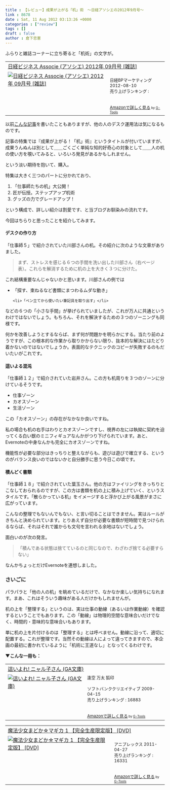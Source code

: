 ```yaml
---
title : 【レビュー】成果が上がる「机」術　〜日経アソシエの2012年9月号〜
link : 8678
date : Sat, 11 Aug 2012 03:13:26 +0000
categories : ["review"]
tags : []
draft : false
author : 倉下忠憲
---
```


ふらりと雑誌コーナーに立ち寄ると「机術」の文字が。

<table  border="0" cellpadding="5"><tr><td colspan="2"><a href="http://www.amazon.co.jp/%E6%97%A5%E7%B5%8C%E3%83%93%E3%82%B8%E3%83%8D%E3%82%B9-Associe-%E3%82%A2%E3%82%BD%E3%82%B7%E3%82%A8-2012%E5%B9%B4-09%E6%9C%88%E5%8F%B7/dp/B008PEFCBK%3FSubscriptionId%3D15SMZCTB9V8NGR2TW082%26tag%3Drashita1000-22%26linkCode%3Dxm2%26camp%3D2025%26creative%3D165953%26creativeASIN%3DB008PEFCBK" target="_blank">日経ビジネス Associe (アソシエ) 2012年 09月号 [雑誌]</a><img src="http://www.assoc-amazon.jp/e/ir?t=rashita1000-22&l=ur2&o=9" width="1" height="1" style="border: none;" alt="" /></td></tr><tr><td valign="top"><a href="http://www.amazon.co.jp/%E6%97%A5%E7%B5%8C%E3%83%93%E3%82%B8%E3%83%8D%E3%82%B9-Associe-%E3%82%A2%E3%82%BD%E3%82%B7%E3%82%A8-2012%E5%B9%B4-09%E6%9C%88%E5%8F%B7/dp/B008PEFCBK%3FSubscriptionId%3D15SMZCTB9V8NGR2TW082%26tag%3Drashita1000-22%26linkCode%3Dxm2%26camp%3D2025%26creative%3D165953%26creativeASIN%3DB008PEFCBK" target="_blank"><img src="http://ecx.images-amazon.com/images/I/51kylGc1yoL._SL160_.jpg" border="0" alt="日経ビジネス Associe (アソシエ) 2012年 09月号 [雑誌]" /></a></td><td valign="top"><font size="-1"><br />日経BPマーケティング  2012-08-10<br />売り上げランキング : <br /><br /><br /><a href="http://www.amazon.co.jp/%E6%97%A5%E7%B5%8C%E3%83%93%E3%82%B8%E3%83%8D%E3%82%B9-Associe-%E3%82%A2%E3%82%BD%E3%82%B7%E3%82%A8-2012%E5%B9%B4-09%E6%9C%88%E5%8F%B7/dp/B008PEFCBK%3FSubscriptionId%3D15SMZCTB9V8NGR2TW082%26tag%3Drashita1000-22%26linkCode%3Dxm2%26camp%3D2025%26creative%3D165953%26creativeASIN%3DB008PEFCBK" target="_blank">Amazonで詳しく見る</a></font><font size="-2"> by <a href="http://www.goodpic.com/mt/aws/index.html" >G-Tools</a></font></td></tr></table>

以前<a href="https://rashita.net/blog/?p=8330">こんな記事</a>を書いたこともありますが、他の人のデスク運用法は気になるものです。

記事の特集では『成果が上がる！「机」術』というタイトルが付いていますが、成果うんぬんは別として＿＿ごくごく単純な知的好奇心の対象として＿＿人の机の使い方を覗いてみると、いろいろ発見があるかもしれません。

という淡い期待を抱いて、購入。

特集は大きく三つのパートに分かれており、

<ol>
	<li>「仕事師たちの机」大公開！</li>
	<li>匠が伝授。ステップアップ机術</li>
	<li>グッズの力でグレードアップ！</li>
</ol>

という構成で、詳しい紹介は割愛です、と当ブログお馴染みの流れです。

今回はちらりと思ったことを紹介してみます。

<h4>デスクの作り方</h4>
「仕事師５」で紹介されていた川部さんの机。その紹介に次のような文章がありました。

<blockquote>
まず、ストレスを感じる６つの手間を洗い出した川部さん（右ページ表）。これらを解消するために机の上を大きく３つに分けた。
</blockquote>

これ結構重要なんじゃないかと思います。川部さんの例では

<ul>
	<li>「探す、束ねるなど書類にまつわるムダな動き」</li>

	<li>「ペン立てから使いたい筆記具を取り出す」</li>
</ul>



などの６つの「小さな手間」が挙げられていましたが、これが万人に共通というわけではないでしょう。もちろん、それを解決するための３つのゾーニングも同様です。

何かを改善しようとするならば、まず何が問題かを明らかにする。当たり前のようですが、この根本的な作業から取りかからない限り、抜本的な解決にはたどり着かないのではないでしょうか。表面的なテクニックのコピーが失敗するのもだいたいがこれです。

<h4>這いよる混沌</h4>
「仕事師１２」で紹介されていた岩井さん。この方も机周りを３つのゾーンに分けているそうです。

<ul>
	<li>仕事ゾーン</li>
	<li>カオスゾーン</li>
	<li>生活ゾーン</li>
</ul>

この「カオスゾーン」の存在がなかなか良いですね。

私の場合も机の右手はわりとカオスゾーンですし、視界の左には執拗に契約を迫ってくる白い獣のミニフィギュアなんかがつり下げられています。あと、Evernoteの中身なんかも完全にカオスゾーンですね。

機能性が必要な部分はきっちりと整えながらも、遊びは遊びで確立する、というのがバランス良いのではないかと自分勝手に思う今日この頃です。

<h4>積んどく書類</h4>
「仕事師１８」で紹介されていた葉玉さん。他の方はファイリングをきっちりとこなしておられるのですが、この方は書類を机の上に積み上げていく、というスタイルです。「散らかっている机」をイメージすると浮かび上がる風景がまさに広がっています。

こんなの整理でもないんでもない、と言い切ることはできません。実はルールがきちんと決められています。とりあえず自分が必要な書類が短時間で見つけられるならば、それはそれで誰からも文句を言われる余地はないでしょう。

面白いのが次の発言。

<blockquote>
「積んである状態は捨てているのと同じなので、わざわざ捨てる必要すらない」
</blockquote>

なんかちょっとだけEvernoteを連想しました。

<h3>さいごに</h3>
パラパラと「他の人の机」を眺めているだけで、なかなか楽しい気持ちになれます。まあ、これはそういう趣味がある人だけかもしれませんが。

机の上を「整理する」というのは、実は仕事の動線（あるいは作業動線）を確認するということでもあります。この「動線」は物理的空間な意味合いだけでなく、時間的・意味的な意味合いもあります。

単に机の上を片付けるのは「整理する」とは呼べません。動線に沿って、適切に配置する。これが整理です。当然その動線は人によって違ってきますので、本企画の最初に書かれているように「机術に王道なし」となってくるわけです。

<strong>▼こんな一冊も：</strong>
<table  border="0" cellpadding="5"><tr><td colspan="2"><a href="http://www.amazon.co.jp/%E9%80%99%E3%81%84%E3%82%88%E3%82%8C-%E3%83%8B%E3%83%A3%E3%83%AB%E5%AD%90%E3%81%95%E3%82%93-GA%E6%96%87%E5%BA%AB-%E9%80%A2%E7%A9%BA-%E4%B8%87%E5%A4%AA/dp/4797354143%3FSubscriptionId%3D15SMZCTB9V8NGR2TW082%26tag%3Drashita1000-22%26linkCode%3Dxm2%26camp%3D2025%26creative%3D165953%26creativeASIN%3D4797354143" target="_blank">這いよれ! ニャル子さん (GA文庫)</a><img src="http://www.assoc-amazon.jp/e/ir?t=rashita1000-22&l=ur2&o=9" width="1" height="1" style="border: none;" alt="" /></td></tr><tr><td valign="top"><a href="http://www.amazon.co.jp/%E9%80%99%E3%81%84%E3%82%88%E3%82%8C-%E3%83%8B%E3%83%A3%E3%83%AB%E5%AD%90%E3%81%95%E3%82%93-GA%E6%96%87%E5%BA%AB-%E9%80%A2%E7%A9%BA-%E4%B8%87%E5%A4%AA/dp/4797354143%3FSubscriptionId%3D15SMZCTB9V8NGR2TW082%26tag%3Drashita1000-22%26linkCode%3Dxm2%26camp%3D2025%26creative%3D165953%26creativeASIN%3D4797354143" target="_blank"><img src="http://ecx.images-amazon.com/images/I/619Sknv32UL._SL160_.jpg" border="0" alt="這いよれ! ニャル子さん (GA文庫)" /></a></td><td valign="top"><font size="-1">逢空 万太 狐印 <br /><br />ソフトバンククリエイティブ  2009-04-15<br />売り上げランキング : 16883<br /><br /><br /><a href="http://www.amazon.co.jp/%E9%80%99%E3%81%84%E3%82%88%E3%82%8C-%E3%83%8B%E3%83%A3%E3%83%AB%E5%AD%90%E3%81%95%E3%82%93-GA%E6%96%87%E5%BA%AB-%E9%80%A2%E7%A9%BA-%E4%B8%87%E5%A4%AA/dp/4797354143%3FSubscriptionId%3D15SMZCTB9V8NGR2TW082%26tag%3Drashita1000-22%26linkCode%3Dxm2%26camp%3D2025%26creative%3D165953%26creativeASIN%3D4797354143" target="_blank">Amazonで詳しく見る</a></font><font size="-2"> by <a href="http://www.goodpic.com/mt/aws/index.html" >G-Tools</a></font></td></tr></table>

<table  border="0" cellpadding="5"><tr><td colspan="2"><a href="http://www.amazon.co.jp/%E9%AD%94%E6%B3%95%E5%B0%91%E5%A5%B3%E3%81%BE%E3%81%A9%E3%81%8B%E2%98%86%E3%83%9E%E3%82%AE%E3%82%AB-1-%E3%80%90%E5%AE%8C%E5%85%A8%E7%94%9F%E7%94%A3%E9%99%90%E5%AE%9A%E7%89%88%E3%80%91-DVD-%E6%96%B0%E6%88%BF%E6%98%AD%E4%B9%8B/dp/B004INGZCC%3FSubscriptionId%3D15SMZCTB9V8NGR2TW082%26tag%3Drashita1000-22%26linkCode%3Dxm2%26camp%3D2025%26creative%3D165953%26creativeASIN%3DB004INGZCC" target="_blank">魔法少女まどか☆マギカ 1 【完全生産限定版】 [DVD]</a><img src="http://www.assoc-amazon.jp/e/ir?t=rashita1000-22&l=ur2&o=9" width="1" height="1" style="border: none;" alt="" /></td></tr><tr><td valign="top"><a href="http://www.amazon.co.jp/%E9%AD%94%E6%B3%95%E5%B0%91%E5%A5%B3%E3%81%BE%E3%81%A9%E3%81%8B%E2%98%86%E3%83%9E%E3%82%AE%E3%82%AB-1-%E3%80%90%E5%AE%8C%E5%85%A8%E7%94%9F%E7%94%A3%E9%99%90%E5%AE%9A%E7%89%88%E3%80%91-DVD-%E6%96%B0%E6%88%BF%E6%98%AD%E4%B9%8B/dp/B004INGZCC%3FSubscriptionId%3D15SMZCTB9V8NGR2TW082%26tag%3Drashita1000-22%26linkCode%3Dxm2%26camp%3D2025%26creative%3D165953%26creativeASIN%3DB004INGZCC" target="_blank"><img src="http://ecx.images-amazon.com/images/I/51kDXEQIAnL._SL160_.jpg" border="0" alt="魔法少女まどか☆マギカ 1 【完全生産限定版】 [DVD]" /></a></td><td valign="top"><font size="-1"><br />アニプレックス  2011-04-27<br />売り上げランキング : 16331<br /><br /><br /><a href="http://www.amazon.co.jp/%E9%AD%94%E6%B3%95%E5%B0%91%E5%A5%B3%E3%81%BE%E3%81%A9%E3%81%8B%E2%98%86%E3%83%9E%E3%82%AE%E3%82%AB-1-%E3%80%90%E5%AE%8C%E5%85%A8%E7%94%9F%E7%94%A3%E9%99%90%E5%AE%9A%E7%89%88%E3%80%91-DVD-%E6%96%B0%E6%88%BF%E6%98%AD%E4%B9%8B/dp/B004INGZCC%3FSubscriptionId%3D15SMZCTB9V8NGR2TW082%26tag%3Drashita1000-22%26linkCode%3Dxm2%26camp%3D2025%26creative%3D165953%26creativeASIN%3DB004INGZCC" target="_blank">Amazonで詳しく見る</a></font><font size="-2"> by <a href="http://www.goodpic.com/mt/aws/index.html" >G-Tools</a></font></td></tr></table>
